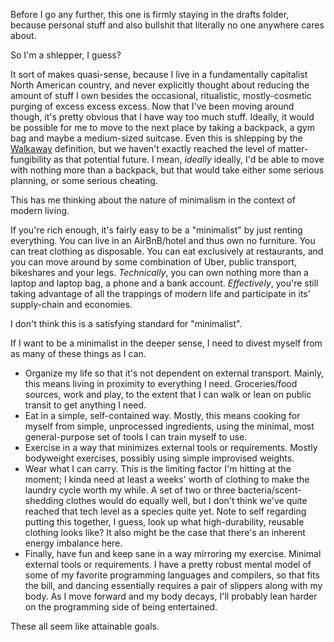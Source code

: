 Before I go any further, this one is firmly staying in the drafts folder, because personal stuff and also bullshit that literally no one anywhere cares about.

So I'm a shlepper, I guess?

It sort of makes quasi-sense, because I live in a fundamentally capitalist North American country, and never explicitly thought about reducing the amount of stuff I own besides the occasional, ritualistic, mostly-cosmetic purging of excess excess excess. Now that I've been moving around though, it's pretty obvious that I have way too much stuff. Ideally, it would be possible for me to move to the next place by taking a backpack, a gym bag and maybe a medium-sized suitcase. Even this is shlepping by the [Walkaway](https://en.wikipedia.org/wiki/Walkaway_(Doctorow_novel)) definition, but we haven't exactly reached the level of matter-fungibility as that potential future. I mean, _ideally_ ideally, I'd be able to move with nothing more than a backpack, but that would take either some serious planning, or some serious cheating.

This has me thinking about the nature of minimalism in the context of modern living.

If you're rich enough, it's fairly easy to be a "minimalist" by just renting everything. You can live in an AirBnB/hotel and thus own no furniture. You can treat clothing as disposable. You can eat exclusively at restaurants, and you can move around by some combination of Uber, public transport, bikeshares and your legs. _Technically_, you can own nothing more than a laptop and laptop bag, a phone and a bank account. _Effectively_, you're still taking advantage of all the trappings of modern life and participate in its' supply-chain and economies.

I don't think this is a satisfying standard for "minimalist".

If I want to be a minimalist in the deeper sense, I need to divest myself from as many of these things as I can.

- Organize my life so that it's not dependent on external transport. Mainly, this means living in proximity to everything I need. Groceries/food sources, work and play, to the extent that I can walk or lean on public transit to get anything I need.
- Eat in a simple, self-contained way. Mostly, this means cooking for myself from simple, unprocessed ingredients, using the minimal, most general-purpose set of tools I can train myself to use.
- Exercise in a way that minimizes external tools or requirements. Mostly bodyweight exercises, possibly using simple improvised weights.
- Wear what I can carry. This is the limiting factor I'm hitting at the moment; I kinda need at least a weeks' worth of clothing to make the laundry cycle worth my while. A set of two or three bacteria/scent-shedding clothes would do equally well, but I don't think we've quite reached that tech level as a species quite yet. Note to self regarding putting this together, I guess, look up what high-durability, reusable clothing looks like? It also might be the case that there's an inherent energy imbalance here.
- Finally, have fun and keep sane in a way mirroring my exercise. Minimal external tools or requirements. I have a pretty robust mental model of some of my favorite programming languages and compilers, so that fits the bill, and dancing essentially requires a pair of slippers along with my body. As I move forward and my body decays, I'll probably lean harder on the programming side of being entertained.

These all seem like attainable goals.
